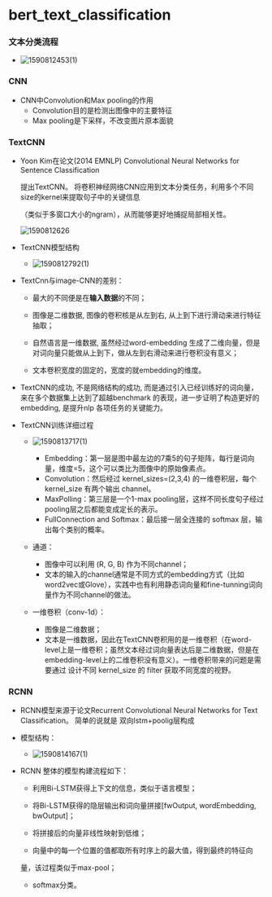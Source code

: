 # bert_text_classification



### 文本分类流程

+ ![1590812453(1)](https://github.com/kungfulei/bert_text_classification/blob/master/images/1590812453(1).png)

### CNN

+ CNN中Convolution和Max pooling的作用
  + Convolution目的是检测出图像中的主要特征
  + Max pooling是下采样，不改变图片原本面貌

### TextCNN

+ Yoon Kim在论文(2014 EMNLP) Convolutional Neural Networks for Sentence Classification

  提出TextCNN。 将卷积神经网络CNN应用到文本分类任务，利用多个不同size的kernel来提取句子中的关键信息

  （类似于多窗口大小的ngram），从而能够更好地捕捉局部相关性。

  ![1590812626](https://github.com/kungfulei/bert_text_classification/blob/master/images/1590812626.png)

+ TextCNN模型结构

  + ![1590812792(1)](https://github.com/kungfulei/bert_text_classification/blob/master/images/1590812792(1).png)

+ TextCnn与image-CNN的差别：

  +  最大的不同便是在**输入数据**的不同；

  + 图像是二维数据, 图像的卷积核是从左到右, 从上到下进行滑动来进行特征抽取；

  + 自然语言是一维数据, 虽然经过word-embedding 生成了二维向量，但是对词向量只能做从上到下，做从左到右滑动来进行卷积没有意义；

  + 文本卷积宽度的固定的，宽度的就embedding的维度。

     

+ TextCNN的成功, 不是网络结构的成功, 而是通过引入已经训练好的词向量，来在多个数据集上达到了超越benchmark 的表现，进一步证明了构造更好的embedding, 是提升nlp 各项任务的关键能力。

  

+ TextCNN训练详细过程

  + ![1590813717(1)](https://github.com/kungfulei/bert_text_classification/blob/master/images/1590813717(1).png)
    +  Embedding：第一层是图中最左边的7乘5的句子矩阵，每行是词向量，维度=5，这个可以类比为图像中的原始像素点。
    + Convolution：然后经过 kernel_sizes=(2,3,4) 的一维卷积层，每个kernel_size 有两个输出 channel。
    + MaxPolling：第三层是一个1-max pooling层，这样不同长度句子经过pooling层之后都能变成定长的表示。
    +  FullConnection and Softmax：最后接一层全连接的 softmax 层，输出每个类别的概率。

  + 通道：
    +   图像中可以利用 (R, G, B) 作为不同channel；
    + 文本的输入的channel通常是不同方式的embedding方式（比如 word2vec或Glove），实践中也有利用静态词向量和fine-tunning词向量作为不同channel的做法。
  + 一维卷积（conv-1d）：
    +  图像是二维数据；
    + 文本是一维数据，因此在TextCNN卷积用的是一维卷积（在word-level上是一维卷积；虽然文本经过词向量表达后是二维数据，但是在embedding-level上的二维卷积没有意义）。一维卷积带来的问题是需要通过   设计不同 kernel_size 的 filter 获取不同宽度的视野。

###  RCNN

+   RCNN模型来源于论文Recurrent Convolutional Neural Networks for Text Classification。 简单的说就是 双向lstm+poolig层构成

+ 模型结构：

  + ![1590814167(1)](https://github.com/kungfulei/bert_text_classification/blob/master/images/1590814167(1).png)

+ RCNN 整体的模型构建流程如下：

  +  利用Bi-LSTM获得上下文的信息，类似于语言模型；

  +  将Bi-LSTM获得的隐层输出和词向量拼接[fwOutput, wordEmbedding, bwOutput]；

  + 将拼接后的向量非线性映射到低维；

  +  向量中的每一个位置的值都取所有时序上的最大值，得到最终的特征向

    量，该过程类似于max-pool；

  + softmax分类。

